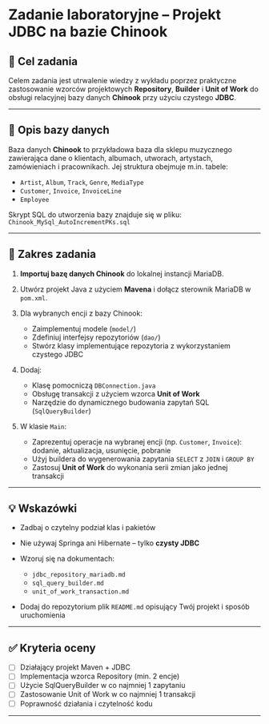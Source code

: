 # Zadanie laboratoryjne – Projekt JDBC na bazie Chinook

## 🎯 Cel zadania

Celem zadania jest utrwalenie wiedzy z wykładu poprzez praktyczne zastosowanie wzorców projektowych **Repository**, **Builder** i **Unit of Work** do obsługi relacyjnej bazy danych **Chinook** przy użyciu czystego **JDBC**.

---

## 🧩 Opis bazy danych

Baza danych **Chinook** to przykładowa baza dla sklepu muzycznego zawierająca dane o klientach, albumach, utworach, artystach, zamówieniach i pracownikach. Jej struktura obejmuje m.in. tabele:

* `Artist`, `Album`, `Track`, `Genre`, `MediaType`
* `Customer`, `Invoice`, `InvoiceLine`
* `Employee`

Skrypt SQL do utworzenia bazy znajduje się w pliku: `Chinook_MySql_AutoIncrementPKs.sql`

---

## 🧪 Zakres zadania

1. **Importuj bazę danych Chinook** do lokalnej instancji MariaDB.
2. Utwórz projekt Java z użyciem **Mavena** i dołącz sterownik MariaDB w `pom.xml`.
3. Dla wybranych encji z bazy Chinook:

   * Zaimplementuj modele (`model/`)
   * Zdefiniuj interfejsy repozytoriów (`dao/`)
   * Stwórz klasy implementujące repozytoria z wykorzystaniem czystego JDBC
4. Dodaj:

   * Klasę pomocniczą `DBConnection.java`
   * Obsługę transakcji z użyciem wzorca **Unit of Work**
   * Narzędzie do dynamicznego budowania zapytań SQL (`SqlQueryBuilder`)
5. W klasie `Main`:

   * Zaprezentuj operacje na wybranej encji (np. `Customer`, `Invoice`): dodanie, aktualizacja, usunięcie, pobranie
   * Użyj buildera do wygenerowania zapytania `SELECT` z `JOIN` i `GROUP BY`
   * Zastosuj **Unit of Work** do wykonania serii zmian jako jednej transakcji

---

## 💡 Wskazówki

* Zadbaj o czytelny podział klas i pakietów
* Nie używaj Springa ani Hibernate – tylko **czysty JDBC**
* Wzoruj się na dokumentach:

  * `jdbc_repository_mariadb.md`
  * `sql_query_builder.md`
  * `unit_of_work_transaction.md`
* Dodaj do repozytorium plik `README.md` opisujący Twój projekt i sposób uruchomienia

---

## ✅ Kryteria oceny

* [ ] Działający projekt Maven + JDBC
* [ ] Implementacja wzorca Repository (min. 2 encje)
* [ ] Użycie SqlQueryBuilder w co najmniej 1 zapytaniu
* [ ] Zastosowanie Unit of Work w co najmniej 1 transakcji
* [ ] Poprawność działania i czytelność kodu

---

